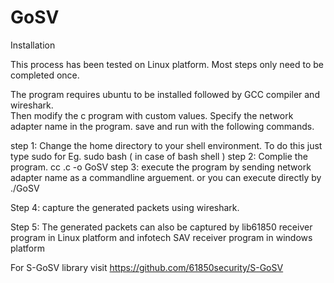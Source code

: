 # GoSV

Installation

This process has been tested on Linux platform. Most steps only need to be completed once. 

The program requires ubuntu to be installed followed by GCC compiler and wireshark.  
Then modify the c program with custom values. Specify the network adapter name in the program. save and run with the following commands.

step 1: Change the home directory to your shell environment. 
        To do this just type sudo <your default system shell name>
        for Eg. sudo bash ( in case of bash shell )
step 2: Complie the program.
        cc <filename>.c -o GoSV
step 3: execute the program by sending network adapter name as a commandline arguement. or you can execute directly by    
        ./GoSV  

Step 4: capture the generated packets using wireshark. 

Step 5: The generated packets can also be captured by lib61850 receiver program in Linux platform and infotech SAV receiver program in windows platform
   
For S-GoSV library visit https://github.com/61850security/S-GoSV
